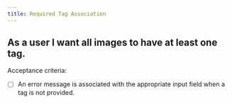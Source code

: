 ```yaml
---
title: Required Tag Association
---
```


## As a user I want all images to have at least one tag.

Acceptance criteria:
- [ ] An error message is associated with the appropriate input field when a
  tag is not provided.
